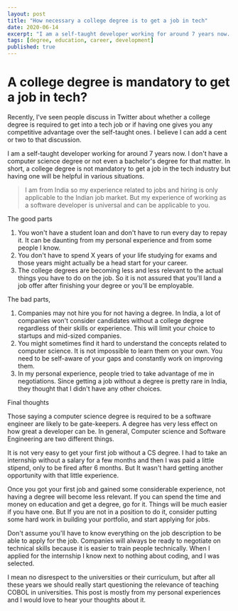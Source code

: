 ```yaml
---
layout: post
title: "How necessary a college degree is to get a job in tech"
date: 2020-06-14
excerpt: "I am a self-taught developer working for around 7 years now. I don't have a computer science degree or not even a bachelor's degree for that matter"
tags: [degree, education, career, development]
published: true
---
```

# A college degree is mandatory to get a job in tech?

Recently, I've seen people discuss in Twitter about whether a college degree is required to get into a tech job or if having one gives you any competitive advantage over the self-taught ones. I believe I can add a cent or two to that discussion.

I am a self-taught developer working for around 7 years now. I don't have a computer science degree or not even a bachelor's degree for that matter. In short, a college degree is not mandatory to get a job in the tech industry but having one will be helpful in various situations.

> I am from India so my experience related to jobs and hiring is only applicable to the Indian job market. But my experience of working as a software developer is universal and can be applicable to you.

The good parts

1. You won't have a student loan and don't have to run every day to repay it. It can be daunting from my personal experience and from some people I know.
2. You don't have to spend X years of your life studying for exams and those years might actually be a head start for your career.
3. The college degrees are becoming less and less relevant to the actual things you have to do on the job. So it is not assured that you'll land a job offer after finishing your degree or you'll be employable.

The bad parts,

1. Companies may not hire you for not having a degree. In India, a lot of companies won't consider candidates without a college degree regardless of their skills or experience. This will limit your choice to startups and mid-sized companies.
2. You might sometimes find it hard to understand the concepts related to computer science. It is not impossible to learn them on your own. You need to be self-aware of your gaps and constantly work on improving them.
3. In my personal experience, people tried to take advantage of me in negotiations. Since getting a job without a degree is pretty rare in India, they thought that I didn't have any other choices.

Final thoughts

Those saying a computer science degree is required to be a software engineer are likely to be gate-keepers. A degree has very less effect on how great a developer can be. In general, Computer science and Software Engineering are two different things.

It is not very easy to get your first job without a CS degree. I had to take an internship without a salary for a few months and then I was paid a little stipend, only to be fired after 6 months. But It wasn't hard getting another opportunity with that little experience.

Once you got your first job and gained some considerable experience, not having a degree will become less relevant. If you can spend the time and money on education and get a degree, go for it. Things will be much easier if you have one. But If you are not in a position to do it, consider putting some hard work in building your portfolio, and start applying for jobs.

Don't assume you'll have to know everything on the job description to be able to apply for the job. Companies will always be ready to negotiate on technical skills because it is easier to train people technically. When I applied for the internship I know next to nothing about coding, and I was selected.

I mean no disrespect to the universities or their curriculum, but after all these years we should really start questioning the relevance of teaching COBOL in universities. This post is mostly from my personal experiences and I would love to hear your thoughts about it.
